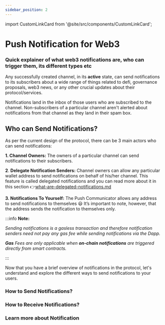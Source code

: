 ```yaml
---
sidebar_position: 2
---
```


import CustomLinkCard from '@site/src/components/CustomLinkCard';

# Push Notification for Web3

### Quick explainer of what web3 notifications are, who can trigger them, its different types etc

Any successfully created channel, in its **active** state, can send notifications to its subscribers about a wide range of things related to defi, governance proposals, web3 news, or any other crucial updates about their protocol/services.

Notifications land in the inbox of those users who are subscribed to the channel. Non-subscribers of a particular channel aren't alerted about notifications from that channel as they land in their spam box.

## Who can Send Notifications?

As per the current design of the protocol, there can be 3 main actors who can send notifications:

**1. Channel Owners:** The owners of a particular channel can send notifications to their subscribers.

**2**. **Delegate Notification Senders:** Channel owners can allow any particular wallet address to send notifications on behalf of his/her channel. This feature is called delegated notifications and you can read more about it in this section 👉[what-are-delegated-notifications.md](what-are-delegated-notifications.md "mention")

**3. Notifications To Yourself:** The Push Communicator allows any address to send notifications to themselves 😃 It’s important to note, however, that the address sends the notification to themselves only.

:::info
**Note:**

_Sending notifications is a gasless transaction and therefore notification senders need not pay any gas fee while sending notifications via the Dapp._

_**Gas** Fees are only applicable when **on-chain notifications** are triggered directly from smart contracts._


:::

Now that you have a brief overview of notifications in the protocol, let's understand and explore the different ways to send notifications to your users.

### How to Send Notifications?

<CustomLinkCard text='Sending Notifications' link='../../developer-guides/sending-notifications/' />

<CustomLinkCard text='Using Push SDK (Gasless)' link='../../developer-guides/sending-notifications/using-epns-sdk-gasless' />

<CustomLinkCard text='Using Subgraph (Gasless)' link='../../developer-guides/sending-notifications/using-subgraph-gasless' />

### How to Receive Notifications?

<CustomLinkCard text='Receiving via AWS SNS' link='../../developer-guides/receiving-notifications/receiving-via-aws-sns' />

<CustomLinkCard text='Receiving Notifications' link='../../developer-guides/receiving-notifications' />

### Learn more about Notification

<CustomLinkCard text='What are Delegated Notifications' link='./what-are-delegated-notifications' />

<CustomLinkCard text='Design Notification Content' link='./design-notification-content' />
